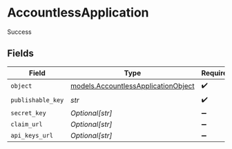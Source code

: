 # AccountlessApplication

Success


## Fields

| Field                                                                            | Type                                                                             | Required                                                                         | Description                                                                      |
| -------------------------------------------------------------------------------- | -------------------------------------------------------------------------------- | -------------------------------------------------------------------------------- | -------------------------------------------------------------------------------- |
| `object`                                                                         | [models.AccountlessApplicationObject](../models/accountlessapplicationobject.md) | :heavy_check_mark:                                                               | N/A                                                                              |
| `publishable_key`                                                                | *str*                                                                            | :heavy_check_mark:                                                               | N/A                                                                              |
| `secret_key`                                                                     | *Optional[str]*                                                                  | :heavy_minus_sign:                                                               | N/A                                                                              |
| `claim_url`                                                                      | *Optional[str]*                                                                  | :heavy_minus_sign:                                                               | N/A                                                                              |
| `api_keys_url`                                                                   | *Optional[str]*                                                                  | :heavy_minus_sign:                                                               | N/A                                                                              |